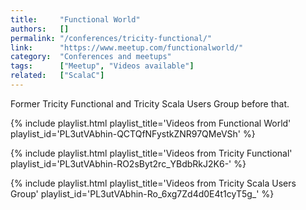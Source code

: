 ```yaml
---
title:     "Functional World"
authors:   []
permalink: "/conferences/tricity-functional/"
link:      "https://www.meetup.com/functionalworld/"
category:  "Conferences and meetups"
tags:      ["Meetup", "Videos available"]
related:   ["ScalaC"]
---
```


Former Tricity Functional and Tricity Scala Users Group before that.

{% include playlist.html playlist_title='Videos from Functional World' playlist_id='PL3utVAbhin-QCTQfNFystkZNR97QMeVSh' %}

{% include playlist.html playlist_title='Videos from Tricity Functional' playlist_id='PL3utVAbhin-RO2sByt2rc_YBdbRkJ2K6-' %}

{% include playlist.html playlist_title='Videos from Tricity Scala Users Group' playlist_id='PL3utVAbhin-Ro_6xg7Zd4d0E4t1cyT5g_' %}